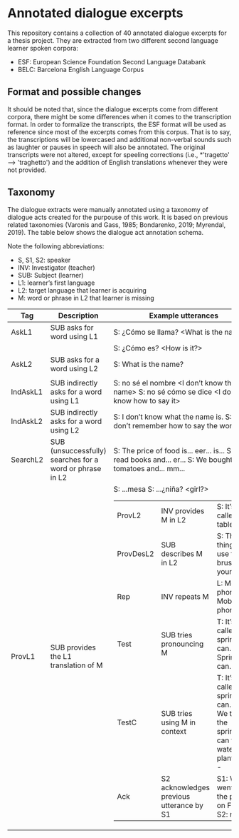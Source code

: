 # Annotated dialogue excerpts
This repository contains a collection of 40 annotated dialogue excerpts for a thesis project. They are extracted from two different second language learner spoken corpora: 

- ESF: European Science Foundation Second Language Databank
- BELC: Barcelona English Language Corpus

## Format and possible changes
It should be noted that, since the dialogue excerpts come from different corpora, there might be some differences when it comes to the transcription format. In order to formalize the transcripts, the ESF format will be used as reference since most of the excerpts comes from this corpus. That is to say, the transcriptions will be lowercased and additional non-verbal sounds such as laughter or pauses in speech will also be annotated. The original transcripts were not altered, except for speeling corrections (i.e., *'tragetto' --> 'traghetto') and the addition of English translations whenever they were not provided. 

## Taxonomy
The dialogue extracts were manually annotated using a taxonomy of dialogue acts created for the purpouse of this work. It is based on previous related taxonomies (Varonis and Gass, 1985; Bondarenko, 2019; Myrendal, 2019). The table below shows the dialogue act annotation schema.

Note the following abbreviations:
- S, S1, S2: speaker
- INV: Investigator (teacher)
- SUB: Subject (learner)
- L1: learner’s first language
- L2: target language that learner is acquiring
- M: word or phrase in L2 that learner is missing

| Tag       | Description                      | Example utterances                       |
|-----------|----------------------------------|------------------------------------------|
| AskL1     | SUB asks for word using L1       | S: ¿Cómo se llama? <What is the name?>   |
|           |                                  | S: ¿Cómo es? <How is it?>                |
| AskL2     | SUB asks for a word  using L2    | S: What is the name?                     |
|           |                                                                             |
| IndAskL1  | SUB indirectly asks for a word using L1                  | S: no sé el nombre <I don’t know the name>  S: no sé cómo se dice <I don’t know how to say it>                 |
| IndAskL2  | SUB indirectly asks for a word  using L2                  | S: I don’t know what the name is.  S: I don’t remember how to say the word.                                    |
| SearchL2  | SUB (unsuccessfully) searches for a  word or phrase in L2 | S: The price of food is... eer... is...  S: I only read books and... er...  S: We bought tomatoes and... mm... |
| ProvL1    | SUB provides the L1 translation of M                      | S: ...mesa <table>  S: ...¿niña? <girl?>                                                                       |
| ProvL2    | INV provides M in L2                                      | S: It’s called a table.                                                                                        |
| ProvDesL2 | SUB describes M in L2                                     | S: This thing you use for brushing your hair                                                                   |
| Rep       | INV  repeats M                                            | L: Mobile phone  T: Mobile phone <--                                                                           |
| Test      | SUB tries pronouncing M                                   | T: It’s called a sprinkling can.  L: Sprinkling can. <--                                                       |
| TestC     | SUB tries using M in context                              | T: It’s called a sprinkling can.  L: We took the sprinkling can to water the plants. <--                       |
| Ack       | S2 acknowledges previous utterance by S1                  | S1: We went to the park on Friday.  S2: mhm                                                                    |
